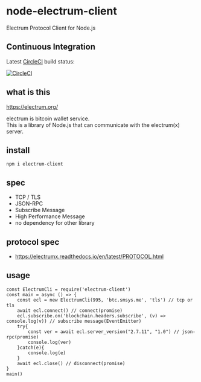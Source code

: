 # node-electrum-client

Electrum Protocol Client for Node.js

## Continuous Integration

Latest [CircleCI](.circleci/) build status:

[![CircleCI](https://circleci.com/gh/nkuba/electrum-client-js.svg?style=svg)](https://circleci.com/gh/nkuba/electrum-client-js)

## what is this

https://electrum.org/

electrum is bitcoin wallet service.  
This is a library of Node.js that can communicate with the electrum(x) server.  

## install

```
npm i electrum-client
```

## spec

* TCP / TLS
* JSON-RPC
* Subscribe Message
* High Performance Message
* no dependency for other library

## protocol spec

* https://electrumx.readthedocs.io/en/latest/PROTOCOL.html

## usage

```
const ElectrumCli = require('electrum-client')
const main = async () => {
    const ecl = new ElectrumCli(995, 'btc.smsys.me', 'tls') // tcp or tls
    await ecl.connect() // connect(promise)
    ecl.subscribe.on('blockchain.headers.subscribe', (v) => console.log(v)) // subscribe message(EventEmitter)
    try{
        const ver = await ecl.server_version("2.7.11", "1.0") // json-rpc(promise)
        console.log(ver)
    }catch(e){
        console.log(e)
    }
    await ecl.close() // disconnect(promise)
}
main()
```
